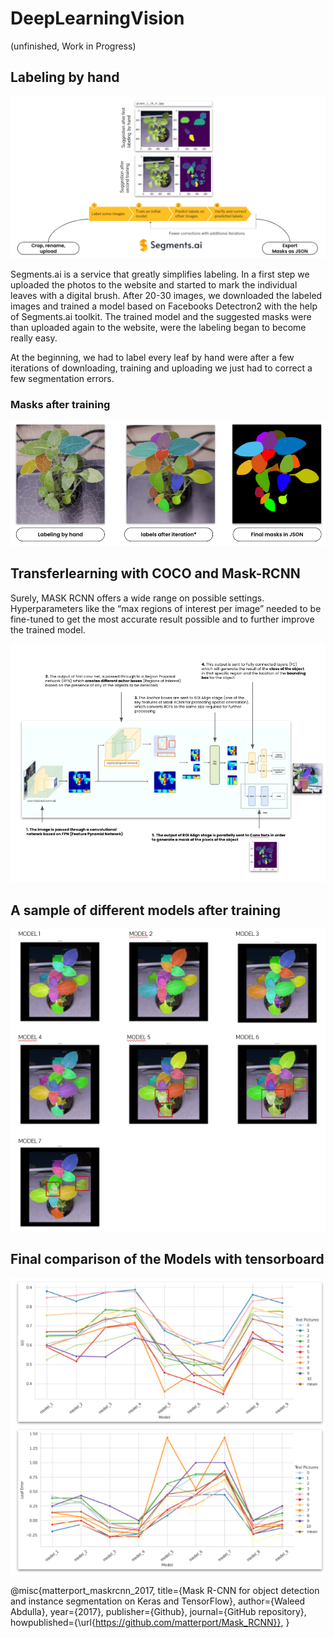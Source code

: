 # DeepLearningVision

(unfinished, Work in Progress)


## Labeling by hand
![Image of segments.ai workflow](https://github.com/Ermaconomist/DeepLearningVision/blob/main/img/1_segments.ai.png)

Segments.ai is a service that greatly simplifies labeling. In a first step we uploaded the photos to the website and started to mark the individual leaves with a digital brush. After 20-30 images, we downloaded the labeled images and trained a model based on Facebooks Detectron2 with the help of Segments.ai toolkit. The trained model and the suggested masks were than uploaded again to the website, were the labeling began to become really easy. 

At the beginning, we had to label every leaf by hand were after a few iterations of downloading, training and uploading we just had to correct a few segmentation errors. 

### Masks after training 

![Image of masks after training](https://github.com/Ermaconomist/DeepLearningVision/blob/main/img/2_masks.png)


## Transferlearning with COCO and Mask-RCNN

Surely, MASK RCNN offers a wide range on possible settings. Hyperparameters like the “max regions of interest per image” needed to be fine-tuned to get the most accurate result possible and to further improve the trained model. 

![Image of Mask-RCNN Workflow used](https://github.com/Ermaconomist/DeepLearningVision/blob/main/img/3_mask-r-cnn.png)

## A sample of different models after training

![Image of example segmentation results](https://github.com/Ermaconomist/DeepLearningVision/blob/main/img/4_models.png)

## Final comparison of the Models with tensorboard

![Image of model results](https://github.com/Ermaconomist/DeepLearningVision/blob/main/img/5_results.png)


@misc{matterport_maskrcnn_2017,
  title={Mask R-CNN for object detection and instance segmentation on Keras and TensorFlow},
  author={Waleed Abdulla},
  year={2017},
  publisher={Github},
  journal={GitHub repository},
  howpublished={\url{https://github.com/matterport/Mask_RCNN}},
}
